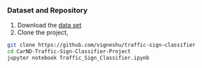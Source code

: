 
### Dataset and Repository

1. Download the [data set](https://d17h27t6h515a5.cloudfront.net/topher/2017/February/5898cd6f_traffic-signs-data/traffic-signs-data.zip) 
2. Clone the project, 
```sh
git clone https://github.com/vigneshu/traffic-sign-classifier
cd CarND-Traffic-Sign-Classifier-Project
jupyter notebook Traffic_Sign_Classifier.ipynb
```
